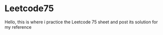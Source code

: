 # Leetcode75
Hello, this is where i practice the Leetcode 75 sheet and post its solution for my reference 
